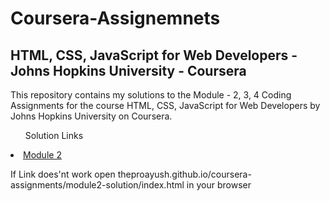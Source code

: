 <!DOCTYPE html>
<html>
<head>
	<title>Coursera-assignments</title>
</head>
<body>
<h1>Coursera-Assignemnets</h1>
<h2>HTML, CSS, JavaScript for Web Developers - Johns Hopkins University - Coursera</h2>
<p>This repository contains my solutions to the Module - 2, 3, 4 Coding Assignments for the course HTML, CSS, JavaScript for Web Developers by Johns Hopkins University on Coursera.</p>
<ul>Solution Links</ul>
<li><a href="theproayush.github.io/coursera-assignments/module2-solution/index.html">Module 2</a> <p>If Link does'nt work open theproayush.github.io/coursera-assignments/module2-solution/index.html in your browser</p></li>
</body>
</html>
